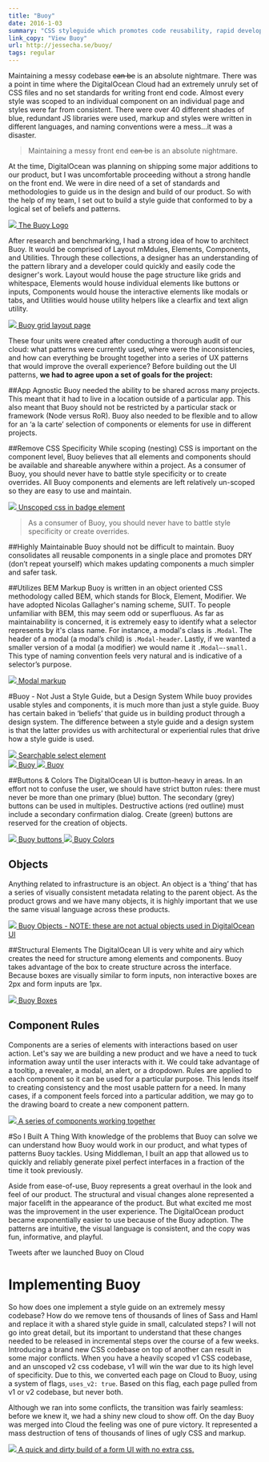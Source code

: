 ```yaml
---
title: "Buoy"
date: 2016-1-03
summary: "CSS styleguide which promotes code reusability, rapid development and mantainability."
link_copy: "View Buoy"
url: http://jessecha.se/buoy/
tags: regular
---
```

Maintaining a messy codebase <strike>can be</strike> is an absolute nightmare. There was a point in time where the DigitalOcean Cloud had an extremely unruly set of CSS files and no set standards for writing front end code. Almost every style was scoped to an individual component on an individual page and styles were far from consistent. There were over 40 different shades of blue, redundant JS libraries were used, markup and styles were written in different languages, and naming conventions were a mess…it was a disaster.

<blockquote>
Maintaining a messy front end <strike>can be</strike> is an absolute nightmare.
</blockquote>

At the time, DigitalOcean was planning on shipping some major additions to our product, but I was uncomfortable proceeding without a strong handle on the front end. We were in dire need of a set of standards and methodologies to guide us in the design and build of our product. So with the help of my team, I set out to build a style guide that conformed to by a logical set of beliefs and patterns.

<a class="enlarge border" href="/assets/images/projects/buoy/buoy.jpg">
  <img data-src="/assets/images/projects/buoy/buoy.jpg" src="/assets/images/blank.jpg">
  The Buoy Logo
</a>

After research and benchmarking, I had a strong idea of how to architect Buoy. It would be comprised of Layout mMdules, Elements, Components, and Utilities. Through these collections, a designer has an understanding of the pattern library and a developer could quickly and easily code the designer's work. Layout would house the page structure like grids and whitespace, Elements would house individual elements like buttons or inputs, Components would house the interactive elements like modals or tabs, and Utilities would house utility helpers like a clearfix and text align utility.

<a class="enlarge border" href="/assets/images/projects/buoy/grid.jpg">
  <img data-src="/assets/images/projects/buoy/grid.jpg" src="/assets/images/blank.jpg">
  Buoy grid layout page
</a>

These four units were created after conducting a thorough audit of our cloud: what patterns were currently used, where were the inconsistencies, and how can everything be brought together into a series of UX patterns that would improve the overall experience? Before building out the UI patterns, **we had to agree upon a set of goals for the project:**

##App Agnostic
Buoy needed the ability to be shared across many projects. This meant that it had to live in a location outside of a particular app. This also meant that Buoy should not be restricted by a particular stack or framework (Node versus RoR). Buoy also needed to be flexible and to allow for an ‘a la carte’ selection of components or elements for use in different projects.

##Remove CSS Specificity
While scoping (nesting) CSS is important on the component level, Buoy believes that all elements and components should be available and shareable anywhere within a project. As a consumer of Buoy, you should never have to battle style specificity or to create overrides. All Buoy components and elements are left relatively un-scoped so they are easy to use and maintain.

<a class="enlarge" href="/assets/images/projects/buoy/badges.png">
  <img data-src="/assets/images/projects/buoy/badges.png" src="/assets/images/blank.jpg">
  Unscoped css in badge element
</a>

<blockquote>
As a consumer of Buoy, you should never have to battle style specificity or create overrides.
</blockquote>

##Highly Maintainable
Buoy should not be difficult to maintain. Buoy consolidates all reusable components in a single place and promotes DRY (don’t repeat yourself) which makes updating components a much simpler and safer task.

<!-- <a class="enlarge" href="/assets/images/projects/buoy/whitespace.png">
  ![Alt text](/assets/images/projects/buoy/whitespace.png)
  Modular css files - sass whitespace mapping
</a> -->

##Utilizes BEM Markup
Buoy is written in an object oriented CSS methodology called BEM, which stands for Block, Element, Modifier. We have adopted Nicolas Gallagher's naming scheme, SUIT. To people unfamiliar with BEM, this may seem odd or superfluous. As far as maintainability is concerned, it is extremely easy to identify what a selector represents by it's class name. For instance, a modal's class is `.Modal`. The header of a modal (a modal’s child) is `.Modal-header`. Lastly, if we wanted a smaller version of a modal (a modifier) we would name it `.Modal—-small.` This type of naming convention feels very natural and is indicative of a selector’s purpose.

<a class="enlarge border" href="/assets/images/projects/buoy/markup.jpg">
  <img data-src="/assets/images/projects/buoy/markup.jpg" src="/assets/images/blank.jpg">
  Modal markup
</a>

#Buoy - Not Just a Style Guide, but a Design System
While buoy provides usable styles and components, it is much more than just a style guide. Buoy has certain baked in ‘beliefs’ that guide us in building product through a design system. The difference between a style guide and a design system is that the latter provides us with architectural or experiential rules that drive how a style guide is used. 

<a class="enlarge border" href="/assets/images/projects/buoy/select.jpg">
  <img data-src="/assets/images/projects/buoy/select.jpg" src="/assets/images/blank.jpg">
  Searchable select element
</a>

<div class="halfWrap">
  <a class="enlarge border half" href="/assets/images/projects/buoy/tabs.jpg">
    <img data-src="/assets/images/projects/buoy/tabs.jpg" src="/assets/images/blank.jpg">
    Buoy
  </a><a class="enlarge border half" href="/assets/images/projects/buoy/empty.jpg">
    <img data-src="/assets/images/projects/buoy/empty.jpg" src="/assets/images/blank.jpg">
    Buoy
  </a>
</div>

##Buttons & Colors
The DigitalOcean UI is button-heavy in areas. In an effort not to confuse the user, we should have strict button rules: there must never be more than one primary (blue) button. The secondary (grey) buttons can be used in multiples. Destructive actions (red outline) must include a secondary confirmation dialog. Create (green) buttons are reserved for the creation of objects.

<div class="halfWrap">
  <a class="enlarge border half" href="/assets/images/projects/buoy/buttons.jpg">
    <img data-src="/assets/images/projects/buoy/buttons.jpg" src="/assets/images/blank.jpg">
    Buoy buttons
  </a><a class="enlarge border half" href="/assets/images/projects/buoy/colors.jpg">
    <img data-src="/assets/images/projects/buoy/colors.jpg" src="/assets/images/blank.jpg">
    Buoy Colors
  </a>
</div>

## Objects
Anything related to infrastructure is an object. An object is a ‘thing’ that has a series of visually consistent metadata relating to the parent object. As the product grows and we have many objects, it is highly important that we use the same visual language across these products.

<a class="enlarge border" href="/assets/images/projects/buoy/objects.jpg">
  <img data-src="/assets/images/projects/buoy/objects.jpg" src="/assets/images/blank.jpg">
  Buoy Objects - NOTE: these are not actual objects used in DigitalOcean UI
</a>

##Structural Elements
The DigitalOcean UI is very white and airy which creates the need for structure among elements and components. Buoy takes advantage of the box to create structure across the interface. Because boxes are visually similar to form inputs, non interactive boxes are 2px and form inputs are 1px.

<a class="enlarge border" href="/assets/images/projects/buoy/boxes.jpg">
  <img data-src="/assets/images/projects/buoy/boxes.jpg" src="/assets/images/blank.jpg">
  Buoy Boxes
</a>

## Component Rules
Components are a series of elements with interactions based on user action. Let's say we are building a new product and we have a need to tuck information away until the user interacts with it. We could take advantage of a tooltip, a revealer, a modal, an alert, or a dropdown. Rules are applied to each component so it can be used for a particular purpose. This lends itself to creating consistency and the most usable pattern for a need. In many cases, if a component feels forced into a particular addition, we may go to the drawing board to create a new component pattern.

<a class="enlarge border" href="/assets/images/projects/buoy/demo.gif">
  <img data-src="/assets/images/projects/buoy/demo.gif" src="/assets/images/blank.jpg">
  A series of components working together
</a>

#So I Built A Thing
With knowledge of the problems that Buoy can solve we can understand how Buoy would work in our product, and what types of patterns Buoy tackles. Using Middleman, I built an app that allowed us to quickly and reliably generate pixel perfect interfaces in a fraction of the time it took previously. 

Aside from ease-of-use, Buoy represents a great overhaul in the look and feel of our product. The structural and visual changes alone represented a major facelift in the appearance of the product. But what excited me most was the improvement in the user experience. The DigitalOcean product became exponentially easier to use because of the Buoy adoption. The patterns are intuitive, the visual language is consistent, and the copy was fun, informative, and playful.

<div class="Tweets"></div>
<span class="Caption--faux">Tweets after we launched Buoy on Cloud</span>

# Implementing Buoy
So how does one implement a style guide on an extremely messy codebase? How do we remove tens of thousands of lines of Sass and Haml and replace it with a shared style guide in small, calculated steps? I will not go into great detail, but its important to understand that these changes needed to be released in incremental steps over the course of a few weeks. Introducing a brand new CSS codebase on top of another can result in some major conflicts. When you have a heavily scoped v1 CSS codebase, and an unscoped v2 css codebase, v1 will win the war due to its high level of specificity. Due to this, we converted each page on Cloud to Buoy, using a system of flags, `uses_v2: true`. Based on this flag, each page pulled from v1 or v2 codebase, but never both.

Although we ran into some conflicts, the transition was fairly seamless: before we knew it, we had a shiny new cloud to show off. On the day Buoy was merged into Cloud the feeling was one of pure victory. It represented a mass destruction of tens of thousands of lines of ugly CSS and markup. 

<a class="enlarge border" href="/assets/images/projects/buoy/buoy-build.gif">
  <img data-src="/assets/images/projects/buoy/buoy-build.gif" src="/assets/images/blank.jpg">
  A quick and dirty build of a form UI with no extra css.
</a>